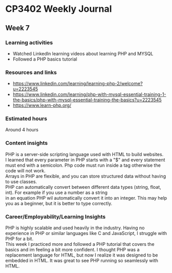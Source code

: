 # CP3402 Weekly Journal

## Week 7

### Learning activities
- Watched LinkedIn learning videos about learning PHP and MYSQL
- Followed a PHP basics tutorial

### Resources and links
- https://www.linkedin.com/learning/learning-php-2/welcome?u=2223545
- https://www.linkedin.com/learning/php-with-mysql-essential-training-1-the-basics/php-with-mysql-essential-training-the-basics?u=2223545
- https://www.learn-php.org/

### Estimated hours

Around 4 hours

### Content insights

PHP is a server-side scripting language used with HTML to build websites.  
I learned that every parameter in PHP starts with a "$" and every statement must end with a semicolon. Php code must run inside a <?php ?> tag
otherwise the code will not work.  
Arrays in PHP are flexible, and you can store structured data without having to use classes.  
PHP can automatically convert between different data types (string, float, int). For example if you  use a number as a string  
in an equation PHP wil automatically convert it into an integer. This may help you as a beginner, but it is better to type correctly.


### Career/Employability/Learning Insights

PHP is highly scalable and used heavily in the industry. Having no experience in PHP or similar languages like C and JavaScript, I struggle with PHP for a bit.  
This week I practiced more and followed a PHP tutorial that covers the basics and im feeling a bit more confident. I thought PHP was a replacement language for HTML,
but now I realize it was designed to be embedded in HTML. It was great to see PHP running so seamlessly with HTML.